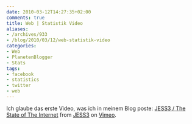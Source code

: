 ```yaml
---
date: 2010-03-12T14:27:35+02:00
comments: true
title: Web | Statistik Video
aliases:
- /archives/933
- /blog/2010/03/12/web-statistik-video
categories:
- Web
- PlanetenBlogger
- Stats
tags:
- facebook
- statistics
- twitter
- web
---
```


Ich glaube das erste Video, was ich in meinem Blog poste:
[JESS3 / The State of The Internet](http://vimeo.com/9641036) from
[JESS3](http://vimeo.com/jessesaves) on [Vimeo](http://vimeo.com).
